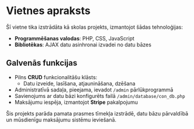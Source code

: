 # Vietnes apraksts  

Šī vietne tika izstrādāta kā skolas projekts, izmantojot šādas tehnoloģijas:  

- **Programmēšanas valodas**: PHP, CSS, JavaScript  
- **Bibliotēkas**: AJAX datu asinhronai izvadei no datu bāzes  

## Galvenās funkcijas  
- Pilns **CRUD** funkcionalitāšu klāsts:  
  - Datu izveide, lasīšana, atjaunināšana, dzēšana  
- Administratīvā sadaļa, pieejama, ievadot `/admin` pārlūkprogrammā  
- Savienojums ar datu bāzi konfigurēts failā `/admin/database/con_db.php`  
- Maksājumu iespēja, izmantojot **Stripe** pakalpojumu  

Šis projekts parāda pamata prasmes tīmekļa izstrādē, datu bāzu pārvaldībā un mūsdienīgu maksājumu sistēmu ieviešanā.
